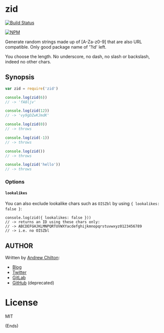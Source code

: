 # zid #

[![Build Status](https://secure.travis-ci.org/chilts/zid.png?branch=master)](http://travis-ci.org/chilts/zid)

[![NPM](https://nodei.co/npm/zid.png?downloads=true)](https://nodei.co/npm/zid/)

Generate random strings made up of [A-Za-z0-9] that are also URL compatible. Only good package name of '?id' left.

You choose the length. No underscore, no dash, no slash or backslash, indeed no other chars.

## Synopsis ##

```js
var zid = require('zid')

console.log(zid(6))
// -> 'fA8ljv'

console.log(zid(12))
// -> 'vy9gDZwKJmdK'

console.log(zid(0))
// -> throws

console.log(zid(-1))
// -> throws

console.log(zid())
// -> throws

console.log(zid('hello'))
// -> throws

```

### Options ###

#### `lookalikes` ####

You can also exclude lookalike chars such as `OISZbl` by using
`{ lookalikes: false }`:

```
console.log(zid({ lookalikes: false }))
// -> returns an ID using these chars only:
// -> ABCDEFGHJKLMNPQRTUVWXYacdefghijkmnopqrstuvwxyz0123456789
// -> i.e. no OISZbl
```

## AUTHOR ##

Written by [Andrew Chilton](https://chilts.org/):

* [Blog](https://chilts.org/)
* [Twitter](https://twitter.com/andychilton)
* [GitLab](https://gitlab.com/chilts)
* [GitHub](https://github.com/chilts) (deprecated)

# License #

MIT

(Ends)
